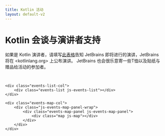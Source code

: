 ```yaml
---
title: Kotlin 活动
layout: default-v2
---
```


# Kotlin 会谈与演讲者支持

如果是 Kotlin 演讲者，请填写[此表格](https://surveys.jetbrains.com/s3/Submit-a-Kotlin-Talk)告知 JetBrains 即将进行的演讲，JetBrains 将在 <kotlinlang.org> 上公布演讲。
JetBrains 也会很乐意寄一些T恤以及贴纸与赠品给活动的参加者。

<br/>


<div id="events" class="events">

    <div class="events-list-col">
        <div class="events-list js-events-list"></div>
    </div>

    <div class="events-map-col">
        <div class="js-events-map-panel-wrap">
            <div class="events-map-panel js-events-map-panel">
                <div class="map js-map"></div>
            </div>
        </div>
    </div>

</div>

<script src="{{ url_for('static', filename='events.js') }}"></script>
<link rel="stylesheet" href="{{ url_for('static', filename='events.css')|autoversion }}">